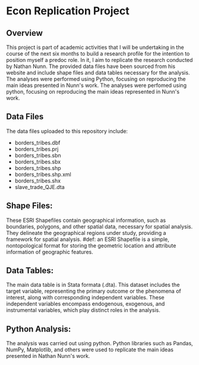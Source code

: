 # Econ Replication Project

## Overview
This project is part of academic activities that I will be undertaking in the course of the next six months to build a research profile for the intention to position myself a predoc role.
In it, I aim to replicate the research conducted by Nathan Nunn. The provided data files have been sourced from his website and include shape files and data tables necessary for the analysis. The analyses were performed using Python, focusing on reproducing the main ideas presented in Nunn's work.
The analyses were perfomed using python, focusing on reproducing the main ideas represented in Nunn's work. 


## Data Files
The data files uploaded to this repository include:
- borders_tribes.dbf
- borders_tribes.prj
- borders_tribes.sbn
- borders_tribes.sbx
- borders_tribes.shp
- borders_tribes.shp.xml
- borders_tribes.shx
- slave_trade_QJE.dta

## Shape Files:
These ESRI Shapefiles contain geographical information, such as boundaries, polygons, and other spatial data, necessary for spatial analysis.
They delineate the geographical regions under study, providing a framework for spatial analysis.
#def: an ESRI Shapefile is a simple, nontopological format for storing the geometric location and attribute information of geographic features.

## Data Tables:
The main data table is in Stata formata (.dta).
This dataset includes the target variable, representing the primary outcome or the phenomena of interest, along with corresponding independent variables. 
These independent variables encompass endogenous, exogenous, and instrumental variables, which play distinct roles in the analysis.

## Python Analysis:
The analysis was carried out using python.
Python libraries such as Pandas, NumPy, Matplotlib, and others were used to replicate the main ideas presented in Nathan Nunn's work.
